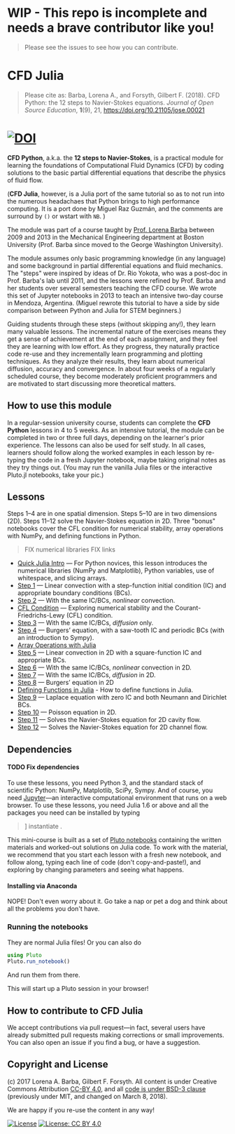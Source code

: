 # WIP - This repo is incomplete and needs a brave contributor like you!

> Please see the issues to see how you can contribute.

# CFD Julia

> Please cite as: Barba, Lorena A., and Forsyth, Gilbert F. (2018). CFD Python: the 12 steps to Navier-Stokes equations. _Journal of Open Source Education_, **1**(9), 21, https://doi.org/10.21105/jose.00021

# [![DOI](https://jose.theoj.org/papers/10.21105/jose.00021/status.svg)](https://doi.org/10.21105/jose.00021)

**CFD Python**, a.k.a. the **12 steps to Navier-Stokes**, is a practical module for learning the foundations of Computational Fluid Dynamics (CFD) by coding solutions to the basic partial differential equations that describe the physics of fluid flow.

(**CFD Julia**, however, is a Julia port of the same tutorial so as to not run into the numerous headachaes that Python brings to high performance computing. It is a port done by Miguel Raz Guzmán, and the comments are surround by `()` or wstart with `NB`. )

The module was part of a course taught by [Prof. Lorena Barba](http://lorenabarba.com) between 2009 and 2013 in the Mechanical Engineering department at Boston University (Prof. Barba since moved to the George Washington University).

The module assumes only basic programming knowledge (in any language) and some background in partial differential equations and fluid mechanics. The "steps" were inspired by ideas of Dr. Rio Yokota, who was a post-doc in Prof. Barba's lab until 2011, and the lessons were refined by Prof. Barba and her students over several semesters teaching the CFD course. 
We wrote this set of Jupyter notebooks in 2013 to teach an intensive two-day course in Mendoza, Argentina.
(Miguel rewrote this tutorial to have a side by side comparison between Python and Julia for STEM beginners.)

Guiding students through these steps (without skipping any!), they learn many valuable lessons. The incremental nature of the exercises means they get a sense of achievement at the end of each assignment, and they feel they are learning with low effort. As they progress, they naturally practice code re-use and they incrementally learn programming and plotting techniques. As they analyze their results, they learn about numerical diffusion, accuracy and convergence. 
In about four weeks of a regularly scheduled course, they become moderately proficient programmers and are motivated to start discussing more theoretical matters.

## How to use this module

In a regular-session university course, students can complete the **CFD Python** lessons in 4 to 5 weeks. 
As an intensive tutorial, the module can be completed in two or three full days, depending on the learner's prior experience. 
The lessons can also be used for self study. 
In all cases, learners should follow along the worked examples in each lesson by re-typing the code in a fresh Jupyter notebook, maybe taking original notes as they try things out. 
(You may run the vanilla Julia files or the interactive Pluto.jl notebooks, take your pic.)

Lessons
-------
Steps 1–4 are in one spatial dimension. Steps 5–10 are in two dimensions (2D). Steps 11–12 solve the Navier-Stokes equation in 2D. Three "bonus" notebooks cover the CFL condition for numerical stability, array operations with NumPy, and defining functions in Python.

> FIX numerical libraries
> FIX links
* [Quick Julia Intro]() — For Python novices, this lesson introduces the numerical libraries (NumPy and Matplotlib), Python variables, use of whitespace, and slicing arrays.
* [Step 1]() — Linear convection with a step-function initial condition (IC) and appropriate boundary conditions (BCs).
* [Step 2]() — With the same IC/BCs, _nonlinear_ convection.
* [CFL Condition]() — Exploring numerical stability and the Courant-Friedrichs-Lewy (CFL) condition.
* [Step 3]() — With the same IC/BCs, _diffusion_ only.
* [Step 4]() — Burgers’ equation, with a saw-tooth IC and periodic BCs (with an introduction to Sympy).
* [Array Operations with Julia]()
* [Step 5]() — Linear convection in 2D with a square-function IC and appropriate BCs.
* [Step 6]() — With the same IC/BCs, _nonlinear_ convection in 2D.
* [Step 7]() — With the same IC/BCs, _diffusion_ in 2D.
* [Step 8]() — Burgers’ equation in 2D
* [Defining Functions in Julia]() - How to define functions in Julia.
* [Step 9]() — Laplace equation with zero IC and both Neumann and Dirichlet BCs.
* [Step 10]() — Poisson equation in 2D.
* [Step 11]() — Solves the Navier-Stokes equation for 2D cavity flow.
* [Step 12]() — Solves the Navier-Stokes equation for 2D channel flow.



## Dependencies

#### TODO Fix dependencies
To use these lessons, you need Python 3, and the standard stack of scientific Python: NumPy, Matplotlib, SciPy, Sympy. And of course, you need [Jupyter](http://jupyter.org)—an interactive computational environment that runs on a web browser.
To use these lessons, you need Julia 1.6 or above and all the packages you need can be installed by typing
> ] instantiate .

This mini-course is built as a set of [Pluto notebooks]() containing the written materials and worked-out solutions on Julia code. To work with the material, we recommend that you start each lesson with a fresh new notebook, and follow along, typing each line of code (don't copy-and-paste!), and exploring by changing parameters and seeing what happens. 


#### Installing via Anaconda

NOPE! Don't even worry about it. Go take a nap or pet a dog and think about all the problems you don't have.

### Running the notebooks

They are normal Julia files! Or you can also do

```julia
using Pluto
Pluto.run_notebook()
```
And run them from there.

This will start up a Pluto session in your browser!

## How to contribute to CFD Julia

We accept contributions via pull request—in fact, several users have already submitted pull requests making corrections or small improvements. You can also open an issue if you find a bug, or have a suggestion. 

## Copyright and License

(c) 2017 Lorena A. Barba, Gilbert F. Forsyth. All content is under Creative Commons Attribution [CC-BY 4.0](https://creativecommons.org/licenses/by/4.0/legalcode.txt), and all [code is under BSD-3 clause](https://github.com/engineersCode/EngComp/blob/master/LICENSE) (previously under MIT, and changed on March 8, 2018). 

We are happy if you re-use the content in any way!

[![License](https://img.shields.io/badge/License-BSD%203--Clause-blue.svg)](https://opensource.org/licenses/BSD-3-Clause) [![License: CC BY 4.0](https://img.shields.io/badge/License-CC%20BY%204.0-lightgrey.svg)](https://creativecommons.org/licenses/by/4.0/)

